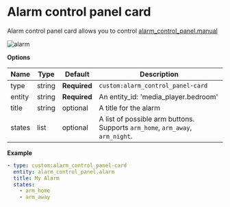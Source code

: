 # Alarm control panel card
Alarm control panel card allows you to control [alarm_control_panel.manual](https://www.home-assistant.io/components/alarm_control_panel.manual/)

![alarm](https://user-images.githubusercontent.com/7738048/42731414-6701fa42-8815-11e8-9230-8fbc7db46e2b.gif)

**Options**

| Name | Type | Default | Description
| ---- | ---- | ------- | -----------
| type | string | **Required** | `custom:alarm_control_panel-card`
| entity | string | **Required** | An entity_id: 'media_player.bedroom'
| title | string | optional | A title for the alarm
| states | list | optional | A list of possible arm buttons. Supports `arm_home`, `arm_away`, `arm_night`.

**Example**

```yaml
- type: custom:alarm_control_panel-card
  entity: alarm_control_panel.alarm
  title: My Alarm
  states:
    - arm_home
    - arm_away
```